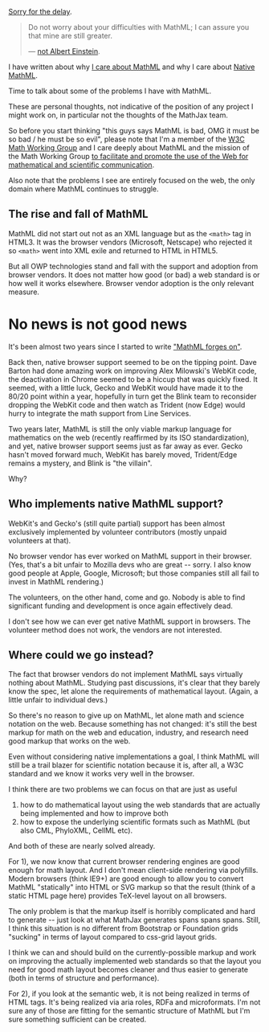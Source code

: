 [Sorry for the delay](/0169).


> Do not worry about your difficulties with MathML; I can assure you that mine are still greater.
>
> — [not Albert Einstein](http://en.wikiquote.org/wiki/Albert_Einstein#1940s).

I have written about why [I care about MathML](http://www.peterkrautzberger.org/0175/) and why I care about [Native MathML](http://www.peterkrautzberger.org/0176/).

Time to talk about some of the problems I have with MathML.

These are personal thoughts, not indicative of the position of any project I might work on, in particular not the thoughts of the MathJax team.

So before you start thinking "this guys says MathML is bad, OMG it must be so bad / he must be so evil", please note that I'm a member of the [W3C Math Working Group](http://www.w3.org/Math/) and I care deeply about MathML and the mission of the Math Working Group [to facilitate and promote the use of the Web for mathematical and scientific communication](http://www.w3.org/Math/Documents/Charter2006.html).

Also note that the problems I see are entirely focused on the web, the only domain where MathML continues to struggle.

## The rise and fall of MathML

MathML did not start out not as an XML language but as the `<math>` tag in HTML3. It was the browser vendors (Microsoft, Netscape) who rejected it so `<math>` went into XML exile and returned to HTML in HTML5.

But all OWP technologies stand and fall with the support and adoption from browser vendors. It does not matter how good (or bad) a web standard is or how well it works elsewhere. Browser vendor adoption is the only relevant measure.

# No news is not good news

It's been almost two years since I started to write ["MathML forges on"](http://radar.oreilly.com/2013/11/mathml-forges-on.html).

Back then, native browser support seemed to be on the tipping point. Dave Barton had done amazing work on improving Alex Milowski's WebKit code, the deactivation in Chrome seemed to be a hiccup that was quickly fixed. It seemed, with a little luck, Gecko and WebKit would have made it to the 80/20 point within a year, hopefully in turn get the Blink team to reconsider dropping the WebKit code and then watch as Trident (now Edge) would hurry to integrate the math support from Line Services.

Two years later, MathML is still the only viable markup language for mathematics on the web (recently reaffirmed by its ISO standardization), and yet, native browser support seems just as far away as ever. Gecko hasn't moved forward much, WebKit has barely moved, Trident/Edge remains a mystery, and Blink is "the villain".

Why?

## Who implements native MathML support?

WebKit's and Gecko's (still quite partial) support has been almost exclusively implemented by volunteer contributors (mostly unpaid volunteers at that).

No browser vendor has ever worked on MathML support in their browser. (Yes, that's a bit unfair to Mozilla devs who are great -- sorry. I also know good people at Apple, Google, Microsoft; but those companies still all fail to invest in MathML rendering.)

The volunteers, on the other hand, come and go. Nobody is able to find significant funding and development is once again effectively dead.

I don't see how we can ever get native MathML support in browsers. The volunteer method does not work, the vendors are not interested.

## Where could we go instead?

The fact that browser vendors do not implement MathML says virtually nothing about MathML. Studying past discussions, it's clear that they barely know the spec, let alone the requirements of mathematical layout. (Again, a little unfair to individual devs.)

So there's no reason to give up on MathML, let alone math and science notation on the web. Because something has not changed: it's still the best markup for math on the web and education, industry, and research need good markup that works on the web.

Even without considering native implementations a goal, I think MathML will still be a trail blazer for scientific notation because it is, after all, a W3C standard and we know it works very well in the browser.

I think there are two problems we can focus on that are just as useful

1) how to do mathematical layout using the web standards that are actually being implemented and how to improve both
2) how to expose the underlying scientific formats such as MathML (but also CML, PhyloXML, CellML etc).

And both of these are nearly solved already.

For 1), we now know that current browser rendering engines are good enough for math layout. And I don't mean client-side rendering via polyfills. Modern browsers (think IE9+) are good enough to allow you to convert MathML "statically" into HTML or SVG markup so that the result (think of a static HTML page here) provides TeX-level layout on all browsers.

The only problem is that the markup itself is horribly complicated and hard to generate -- just look at what MathJax generates spans spans spans. Still, I think this situation is no different from Bootstrap or Foundation grids "sucking" in terms of layout compared to css-grid layout grids.

I think we can and should build on the currently-possible markup  and work on improving the actually implemented web standards so that the layout you need for good math layout becomes cleaner and thus easier to generate (both in terms of structure and performance).

For 2), if you look at the semantic web, it is not being realized in terms of HTML tags. It's being realized via aria roles, RDFa and microformats. I'm not sure any of those are fitting for the semantic structure of MathML but I'm sure something sufficient can be created.
